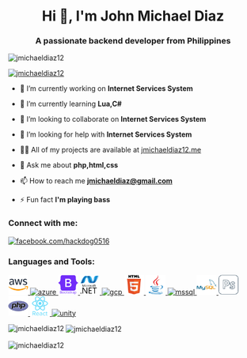 <h1 align="center">Hi 👋, I'm John Michael Diaz</h1>
<h3 align="center">A passionate backend developer from Philippines</h3>

<p align="left"> <img src="https://komarev.com/ghpvc/?username=jmichaeldiaz12&label=Profile%20views&color=0e75b6&style=flat" alt="jmichaeldiaz12" /> </p>

<p align="left"> <a href="https://github.com/ryo-ma/github-profile-trophy"><img src="https://github-profile-trophy.vercel.app/?username=jmichaeldiaz12" alt="jmichaeldiaz12" /></a> </p>

- 🔭 I’m currently working on **Internet Services System**

- 🌱 I’m currently learning **Lua,C#**

- 👯 I’m looking to collaborate on **Internet Services System**

- 🤝 I’m looking for help with **Internet Services System**

- 👨‍💻 All of my projects are available at [jmichaeldiaz12.me](jmichaeldiaz12.me)

- 💬 Ask me about **php,html,css**

- 📫 How to reach me **jmichaeldiaz@gmail.com**

- ⚡ Fun fact **I'm playing bass**

<h3 align="left">Connect with me:</h3>
<p align="left">
<a href="https://fb.com/facebook.com/hackdog0516" target="blank"><img align="center" src="https://raw.githubusercontent.com/rahuldkjain/github-profile-readme-generator/master/src/images/icons/Social/facebook.svg" alt="facebook.com/hackdog0516" height="30" width="40" /></a>
</p>

<h3 align="left">Languages and Tools:</h3>
<p align="left"> <a href="https://aws.amazon.com" target="_blank" rel="noreferrer"> <img src="https://raw.githubusercontent.com/devicons/devicon/master/icons/amazonwebservices/amazonwebservices-original-wordmark.svg" alt="aws" width="40" height="40"/> </a> <a href="https://azure.microsoft.com/en-in/" target="_blank" rel="noreferrer"> <img src="https://www.vectorlogo.zone/logos/microsoft_azure/microsoft_azure-icon.svg" alt="azure" width="40" height="40"/> </a> <a href="https://getbootstrap.com" target="_blank" rel="noreferrer"> <img src="https://raw.githubusercontent.com/devicons/devicon/master/icons/bootstrap/bootstrap-plain-wordmark.svg" alt="bootstrap" width="40" height="40"/> </a> <a href="https://dotnet.microsoft.com/" target="_blank" rel="noreferrer"> <img src="https://raw.githubusercontent.com/devicons/devicon/master/icons/dot-net/dot-net-original-wordmark.svg" alt="dotnet" width="40" height="40"/> </a> <a href="https://cloud.google.com" target="_blank" rel="noreferrer"> <img src="https://www.vectorlogo.zone/logos/google_cloud/google_cloud-icon.svg" alt="gcp" width="40" height="40"/> </a> <a href="https://www.w3.org/html/" target="_blank" rel="noreferrer"> <img src="https://raw.githubusercontent.com/devicons/devicon/master/icons/html5/html5-original-wordmark.svg" alt="html5" width="40" height="40"/> </a> <a href="https://www.java.com" target="_blank" rel="noreferrer"> <img src="https://raw.githubusercontent.com/devicons/devicon/master/icons/java/java-original.svg" alt="java" width="40" height="40"/> </a> <a href="https://www.microsoft.com/en-us/sql-server" target="_blank" rel="noreferrer"> <img src="https://www.svgrepo.com/show/303229/microsoft-sql-server-logo.svg" alt="mssql" width="40" height="40"/> </a> <a href="https://www.mysql.com/" target="_blank" rel="noreferrer"> <img src="https://raw.githubusercontent.com/devicons/devicon/master/icons/mysql/mysql-original-wordmark.svg" alt="mysql" width="40" height="40"/> </a> <a href="https://www.photoshop.com/en" target="_blank" rel="noreferrer"> <img src="https://raw.githubusercontent.com/devicons/devicon/master/icons/photoshop/photoshop-line.svg" alt="photoshop" width="40" height="40"/> </a> <a href="https://www.php.net" target="_blank" rel="noreferrer"> <img src="https://raw.githubusercontent.com/devicons/devicon/master/icons/php/php-original.svg" alt="php" width="40" height="40"/> </a> <a href="https://reactjs.org/" target="_blank" rel="noreferrer"> <img src="https://raw.githubusercontent.com/devicons/devicon/master/icons/react/react-original-wordmark.svg" alt="react" width="40" height="40"/> </a> <a href="https://unity.com/" target="_blank" rel="noreferrer"> <img src="https://www.vectorlogo.zone/logos/unity3d/unity3d-icon.svg" alt="unity" width="40" height="40"/> </a> </p>

<p><img align="left" src="https://github-readme-stats.vercel.app/api/top-langs?username=jmichaeldiaz12&show_icons=true&locale=en&layout=compact" alt="jmichaeldiaz12" /></p>

<p>&nbsp;<img align="center" src="https://github-readme-stats.vercel.app/api?username=jmichaeldiaz12&show_icons=true&locale=en" alt="jmichaeldiaz12" /></p>

<p><img align="center" src="https://github-readme-streak-stats.herokuapp.com/?user=jmichaeldiaz12&" alt="jmichaeldiaz12" /></p>
